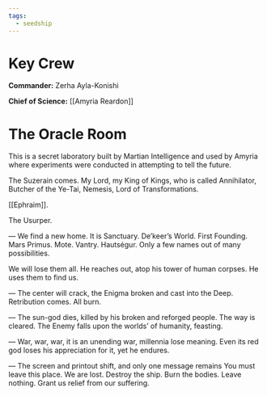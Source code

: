 ```yaml
---
tags:
  - seedship
---
```

# Key Crew
**Commander:** Zerha Ayla-Konishi

**Chief of Science:** [[Amyria Reardon]]

# The Oracle Room
This is a secret laboratory built by Martian Intelligence and used by Amyria where experiments were conducted in attempting to tell the future.

The Suzerain comes. My Lord, my King of Kings, who is called Annihilator, Butcher of the Ye-Tai, Nemesis, Lord of Transformations. 

[[Ephraim]]. 

The Usurper. 

—
We find a new home. It is Sanctuary. De’keer’s World. First Founding. Mars Primus. Mote. Vantry. Hautségur. Only a few names out of many possibilities. 

We will lose them all. He reaches out, atop his tower of human corpses. He uses them to find us. 

—
The center will crack, the Enigma broken and cast into the Deep. Retribution comes. All burn. 

—
The sun-god dies, killed by his broken and reforged people. The way is cleared. The Enemy falls upon the worlds’ of humanity, feasting. 

—
War, war, war, it is an unending war, millennia lose meaning. Even its red god loses his appreciation for it, yet he endures. 

—
The screen and printout shift, and only one message remains
You must leave this place. We are lost. Destroy the ship. Burn the bodies. Leave nothing. Grant us relief from our suffering.
